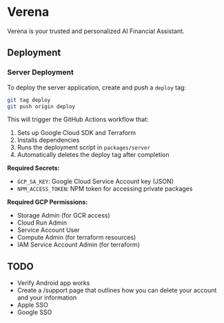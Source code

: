 # Verena

Verena is your trusted and personalized AI Financial Assistant.

## Deployment

### Server Deployment

To deploy the server application, create and push a `deploy` tag:

```bash
git tag deploy
git push origin deploy
```

This will trigger the GitHub Actions workflow that:
1. Sets up Google Cloud SDK and Terraform
2. Installs dependencies 
3. Runs the deployment script in `packages/server`
4. Automatically deletes the deploy tag after completion

**Required Secrets:**
- `GCP_SA_KEY`: Google Cloud Service Account key (JSON)
- `NPM_ACCESS_TOKEN`: NPM token for accessing private packages

**Required GCP Permissions:**
- Storage Admin (for GCR access)
- Cloud Run Admin
- Service Account User  
- Compute Admin (for terraform resources)
- IAM Service Account Admin (for terraform)

## TODO
- Verify Android app works
- Create a /support page that outlines how you can delete your account and your information
- Apple SSO
- Google SSO
